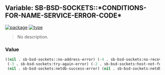 ## Variable: SB-BSD-SOCKETS::\*CONDITIONS-FOR-NAME-SERVICE-ERROR-CODE\*
[![package](https://img.shields.io/badge/Package-SB--BSD--SOCKETS-5f9ea0.svg?style=social&colorA=999999)](../) [![type](https://img.shields.io/badge/Type-Variable-5f9ea0.svg?style=social&colorA=999999)](../#variable) 

> No description.

### Value
```cl
((nil . sb-bsd-sockets::no-address-error) (-4 . sb-bsd-sockets:no-recovery-error)
 (-3 . sb-bsd-sockets:try-again-error) (-2 . sb-bsd-sockets:host-not-found-error)
 (nil . sb-bsd-sockets:netdb-success-error) (nil . sb-bsd-sockets:netdb-internal-error))
```
